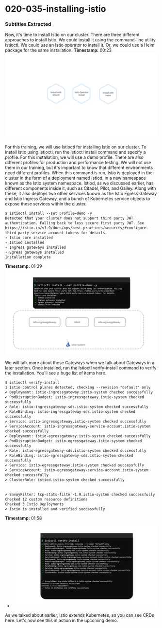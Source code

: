 # 020-035-installing-istio



### Subtitles Extracted
Now, it's time to install Istio on our cluster. There are three different approaches to install Istio. We could install it using the command-line utility Istioctl. We could use an Istio operator to install it. Or, we could use a Helm package for the same installation.
**Timestamp:** 00:23
![Screenshot](00_23_967.png)


For this training, we will use Istioctl for installing Istio on our cluster. To install Istio using Istioctl, run the Istioctl install command and specify a profile. For this installation, we will use a demo profile. There are also different profiles for production and performance testing. We will not use them in our training, but it's important to know that different environments need different profiles. When this command is run, Istio is deployed in the cluster in the form of a deployment named Istiod, in a new namespace known as the Istio system namespace. Istiod, as we discussed earlier, has different components inside it, such as Citadel, Pilot, and Galley. Along with these, it also deploys two other services known as the Istio Egress Gateway and Istio Ingress Gateway, and a bunch of Kubernetes service objects to expose these services within the cluster.
```
$ istioctl install --set profile=demo -y
Detected that your cluster does not support third party JWT authentication. Falling back to less secure first party JWT. See https://istio.io/v1.9/docs/ops/best-practices/security/#configure-third-party-service-account-tokens for details.
∘ Istio core installed
∘ Istiod installed
∘ Ingress gateways installed
∘ Egress gateways installed
Installation complete
```
**Timestamp:** 01:39
![Screenshot](01_39_925.png)


We will talk more about these Gateways when we talk about Gateways in a later section. Once installed, run the Istioctl verify-install command to verify the installation. You'll see a huge list of items here.
```
$ istioctl verify-install
1 Istio control planes detected, checking --revision "default" only
✔ Deployment: istio-ingressgateway.istio-system checked successfully
✔ PodDisruptionBudget: istio-ingressgateway.istio-system checked successfully
✔ Role: istio-ingressgateway-sds.istio-system checked successfully
✔ RoleBinding: istio-ingressgateway-sds.istio-system checked successfully
✔ Service: istio-ingressgateway.istio-system checked successfully
✔ ServiceAccount: istio-ingressgateway-service-account.istio-system checked successfully
✔ Deployment: istio-egressgateway.istio-system checked successfully
✔ PodDisruptionBudget: istio-egressgateway.istio-system checked successfully
✔ Role: istio-egressgateway-sds.istio-system checked successfully
✔ RoleBinding: istio-egressgateway-sds.istio-system checked successfully
✔ Service: istio-egressgateway.istio-system checked successfully
✔ ServiceAccount: istio-egressgateway-service-account.istio-system checked successfully
✔ ClusterRole: istiod.istio-system checked successfully


✔ EnvoyFilter: tcp-stats-filter-1.9.istio-system checked successfully
Checked 12 custom resource definitions
Checked 3 Istio Deployments
✔ Istio is installed and verified successfully
```
**Timestamp:** 01:58
- ![Screenshot](01_58_976.png)


As we talked about earlier, Istio extends Kubernetes, so you can see CRDs here. Let's now see this in action in the upcoming demo.
